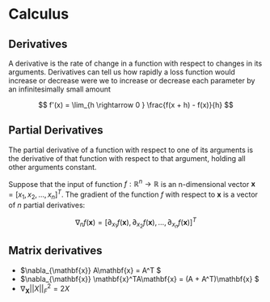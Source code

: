 # Calculus

## Derivatives
A derivative is the rate of change in a function with respect to changes in its arguments. 
Derivatives can tell us how rapidly a loss function would increase or decrease were we to increase or decrease each parameter by an infinitesimally small amount

$$ f'(x) = \lim_{h \rightarrow 0 } \frac{f(x + h) - f(x)}{h} $$

## Partial Derivatives
The partial derivative of a function with respect to one of its arguments is the derivative of that function with respect to that argument, holding all other arguments constant.

Suppose that the input of function $f:\mathbb{R}^n \rightarrow \mathbb{R}$ is an n-dimensional vector $\mathbf{x} = [x_1, x_2, \ldots, x_n]^T$.
The gradient of the function $f$ with respect to $\mathbf{x}$ is a vector of $n$ partial derivatives:

$$\nabla_n f(\mathbf{x}) = [\partial_{x_1}f(\mathbf{x}), \partial_{x_2}f(\mathbf{x}), \dots, \partial_{x_n}f(\mathbf{x})]^T $$

## Matrix derivatives

 - $\nabla_{\mathbf{x}} A\mathbf{x} = A^T $
 - $\nabla_{\mathbf{x}} \mathbf{x}^TA\mathbf{x} = (A + A^T)\mathbf{x} $
 - $\nabla_{\mathbf{X}}||X||_F^2 = 2X$